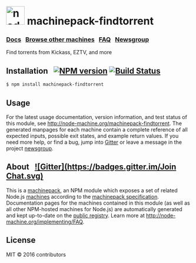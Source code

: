 
<h1>
  <a href="http://node-machine.org" title="Node-Machine public registry"><img alt="node-machine logo" title="Node-Machine Project" src="http://node-machine.org/images/machine-anthropomorph-for-white-bg.png" width="50" /></a>
  machinepack-findtorrent
</h1>

### [Docs](http://node-machine.org/machinepack-findtorrent) &nbsp; [Browse other machines](http://node-machine.org/machinepacks) &nbsp;  [FAQ](http://node-machine.org/implementing/FAQ)  &nbsp;  [Newsgroup](https://groups.google.com/forum/?hl=en#!forum/node-machine)

Find torrents from Kickass, EZTV, and more


## Installation &nbsp; [![NPM version](https://badge.fury.io/js/machinepack-findtorrent.svg)](http://badge.fury.io/js/machinepack-findtorrent) [![Build Status](https://travis-ci.org/Glavin001/machinepack-findtorrent.png?branch=master)](https://travis-ci.org/Glavin001/machinepack-findtorrent)

```sh
$ npm install machinepack-findtorrent
```

## Usage

For the latest usage documentation, version information, and test status of this module, see <a href="http://node-machine.org/machinepack-findtorrent" title="Find torrents from Kickass, EZTV, and more (for node.js)">http://node-machine.org/machinepack-findtorrent</a>.  The generated manpages for each machine contain a complete reference of all expected inputs, possible exit states, and example return values.  If you need more help, or find a bug, jump into [Gitter](https://gitter.im/node-machine/general) or leave a message in the project [newsgroup](https://groups.google.com/forum/?hl=en#!forum/node-machine).

## About  &nbsp; [![Gitter](https://badges.gitter.im/Join Chat.svg)](https://gitter.im/node-machine/general?utm_source=badge&utm_medium=badge&utm_campaign=pr-badge&utm_content=badge)

This is a [machinepack](http://node-machine.org/machinepacks), an NPM module which exposes a set of related Node.js [machines](http://node-machine.org/spec/machine) according to the [machinepack specification](http://node-machine.org/spec/machinepack).
Documentation pages for the machines contained in this module (as well as all other NPM-hosted machines for Node.js) are automatically generated and kept up-to-date on the <a href="http://node-machine.org" title="Public machine registry for Node.js">public registry</a>.
Learn more at <a href="http://node-machine.org/implementing/FAQ" title="Machine Project FAQ (for implementors)">http://node-machine.org/implementing/FAQ</a>.

## License

MIT &copy; 2016 contributors

